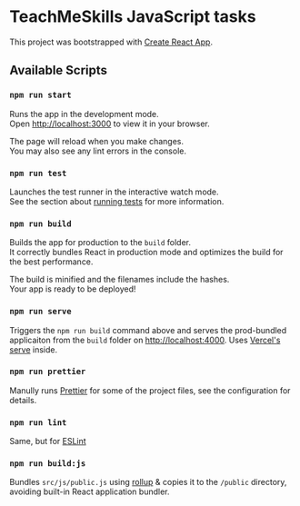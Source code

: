 # TeachMeSkills JavaScript tasks

This project was bootstrapped with [Create React App](https://github.com/facebook/create-react-app).

## Available Scripts

### `npm run start`

Runs the app in the development mode.\
Open [http://localhost:3000](http://localhost:3000) to view it in your browser.

The page will reload when you make changes.\
You may also see any lint errors in the console.

### `npm run test`

Launches the test runner in the interactive watch mode.\
See the section about [running tests](https://facebook.github.io/create-react-app/docs/running-tests) for more information.

### `npm run build`

Builds the app for production to the `build` folder.\
It correctly bundles React in production mode and optimizes the build for the best performance.

The build is minified and the filenames include the hashes.\
Your app is ready to be deployed!

### `npm run serve`

Triggers the `npm run build` command above and serves the prod-bundled applicaiton from the `build` folder on [http://localhost:4000](http://localhost:4000). Uses [Vercel's serve](https://github.com/vercel/serve) inside.

### `npm run prettier`

Manully runs [Prettier](https://prettier.io/) for some of the project files, see the configuration for details.

### `npm run lint`

Same, but for [ESLint](https://eslint.org/)

### `npm run build:js`

Bundles `src/js/public.js` using [rollup](https://rollupjs.org/) & copies it to the `/public` directory, avoiding built-in React application bundler.
